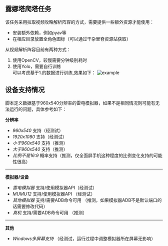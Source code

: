 ## 露娜塔爬塔任务
该任务采用拉取视频攻略解析阵容的方式，需要提供一些额外资源才能使用：
* 安装额外依赖，例如pyav等
* 在相应目录放置全角色图标（可以通过干杂里脊资源站获取）

从视频解析阵容目前有两种方式：
1. 使用OpenCV，较慢需要分钟级别耗时
2. 使用Yolo，需要自行训练<br/>
   可以考虑基于1.的数据进行训练,效果如下：
   ![example](https://github.com/Gibberer/pcr-script/assets/30779939/d80a493a-91eb-4f8d-9d23-3609a4e5725b)


## 设备支持情况

脚本定义数据基于960x540分辨率的雷电模拟器，如果不是相同情况则可能有无法运行的问题，具体参考如下：

**分辨率**
* *960x540* 支持（经测试）
* *1920x1080* 支持（经测试）
* *小于960x540* 支持（推测）
* *大于960x540* 支持（推测）
* *比例不是16:9* 概率支持（推测，仅全面屏手机这种程度的比例变化支持的可能性很高）
---
**模拟器/设备**
* *雷电模拟器* 支持/使用模拟器API（经测试）
* *MUMU12* 支持/使用模拟器API （经测试）
* *其他模拟器* 支持/需要ADB命令可用 （推测，如果模拟器ADB不是默认端口的话需要修改代码）
* *真机* 支持/需要ADB命令可用 （推测）
---
**其他**
* *Windows多屏幕支持* （经测试，运行过程中调整模拟器所在屏幕无影响）

